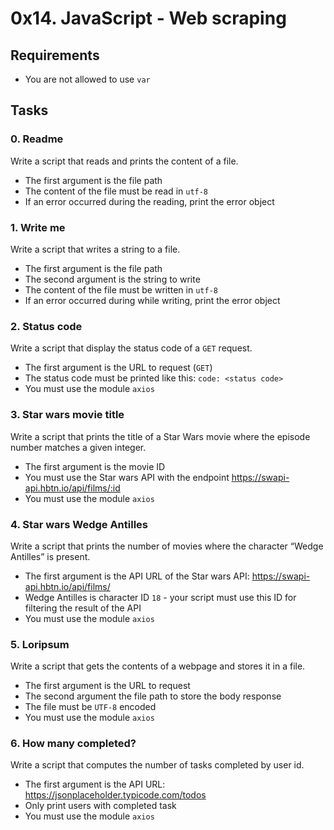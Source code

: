 # 0x14. JavaScript - Web scraping

## Requirements
- You are not allowed to use `var`

## Tasks

### 0. Readme
Write a script that reads and prints the content of a file.
- The first argument is the file path
- The content of the file must be read in `utf-8`
- If an error occurred during the reading, print the error object

### 1. Write me
Write a script that writes a string to a file.
- The first argument is the file path
- The second argument is the string to write
- The content of the file must be written in `utf-8`
- If an error occurred during while writing, print the error object

### 2. Status code
Write a script that display the status code of a `GET` request.
- The first argument is the URL to request (`GET`)
- The status code must be printed like this: `code: <status code>`
- You must use the module `axios`

### 3. Star wars movie title
Write a script that prints the title of a Star Wars movie where the episode number matches a given integer.
- The first argument is the movie ID
- You must use the Star wars API with the endpoint https://swapi-api.hbtn.io/api/films/:id
- You must use the module `axios`

### 4. Star wars Wedge Antilles
Write a script that prints the number of movies where the character “Wedge Antilles” is present.
- The first argument is the API URL of the Star wars API: https://swapi-api.hbtn.io/api/films/
- Wedge Antilles is character ID `18` - your script must use this ID for filtering the result of the API
- You must use the module `axios`

### 5. Loripsum
Write a script that gets the contents of a webpage and stores it in a file.
- The first argument is the URL to request
- The second argument the file path to store the body response
- The file must be `UTF-8` encoded
- You must use the module `axios`

### 6. How many completed?
Write a script that computes the number of tasks completed by user id.
- The first argument is the API URL: https://jsonplaceholder.typicode.com/todos
- Only print users with completed task
- You must use the module `axios`
